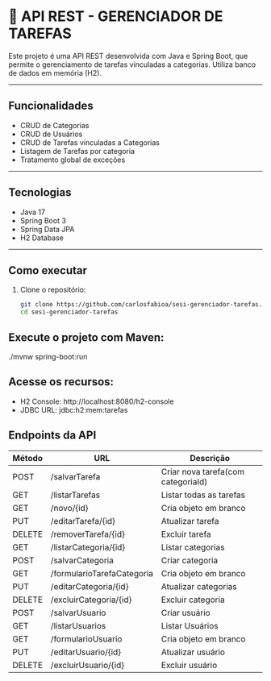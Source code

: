 # 📑 API REST - GERENCIADOR DE TAREFAS

Este projeto é uma API REST desenvolvida com Java e Spring Boot, que permite o gerenciamento de tarefas vinculadas a categorias. Utiliza banco de dados em memória (H2).

---

## Funcionalidades

- CRUD de Categorias
- CRUD de Usuários
- CRUD de Tarefas vinculadas a Categorias
- Listagem de Tarefas por categoria
- Tratamento global de exceções

---

## Tecnologias

- Java 17
- Spring Boot 3
- Spring Data JPA
- H2 Database

---

## Como executar

1. Clone o repositório:
   ```bash
   git clone https://github.com/carlosfabioa/sesi-gerenciador-tarefas.git
   cd sesi-gerenciador-tarefas
   
   
## Execute o projeto com Maven:
   ./mvnw spring-boot:run
   
## Acesse os recursos:
- H2 Console: http://localhost:8080/h2-console
- JDBC URL: jdbc:h2:mem:tarefas
 
 
## Endpoints da API
| Método | URL                        | Descrição                         |
|--------|----------------------------|---------------------------------- |
| POST   | /salvarTarefa              | Criar nova tarefa(com categoriaId)|
| GET    | /listarTarefas             | Listar todas as tarefas           |
| GET    | /novo/{id}                 | Cria objeto em branco             |
| PUT    | /editarTarefa/{id}         | Atualizar tarefa                  |
| DELETE | /removerTarefa/{id}        | Excluir tarefa                    |
| GET    | /listarCategoria/{id}      | Listar categorias                 |
| POST   | /salvarCategoria           | Criar categoria                   |
| GET    | /formularioTarefaCategoria | Cria objeto em branco             |
| PUT    | /editarCategoria/{id}      | Atualizar categorias              |
| DELETE | /excluirCategoria/{id}     | Excluir categoria                 |
| POST   | /salvarUsuario             | Criar usuário                     |
| GET    | /listarUsuarios            | Listar Usuários                   |
| GET    | /formularioUsuario         | Cria objeto em branco             |
| PUT    | /editarUsuario/{id}        | Atualizar usuário                 |
| DELETE | /excluirUsuario/{id}       | Excluir usuário                   |
